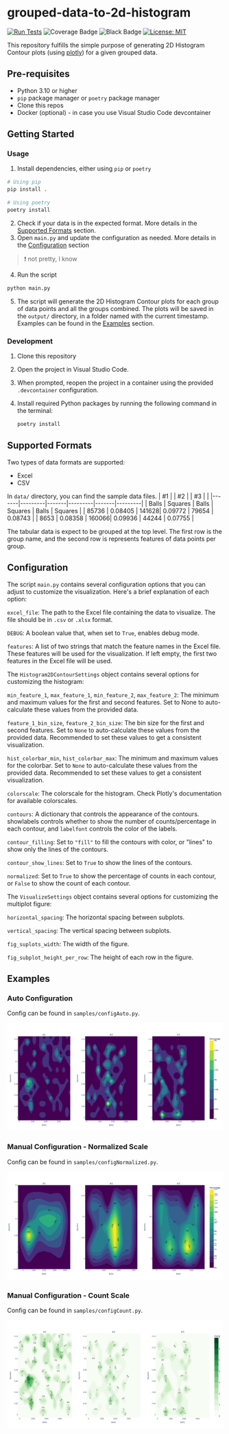# grouped-data-to-2d-histogram

[![Run Tests](https://github.com/ninja-asa/grouped-data-to-2d-histogram/actions/workflows/unit-tests.yml/badge.svg)](https://github.com/ninja-asa/grouped-data-to-2d-histogram/actions/workflows/unit-tests.yml) 
![Coverage Badge](https://img.shields.io/endpoint?url=https://gist.githubusercontent.com/ninja-asa/0a4e8c66088021da4280d4999bfc1acf/raw/9a576308e48e47dd2aff4d04c3fefd70ddcd1ddf/grouped-data-to-2d-histogram-coverage.json)
![Black Badge](https://img.shields.io/badge/code%20style-black-000000.svg)
[![License: MIT](https://img.shields.io/badge/License-MIT-yellow.svg)](https://opensource.org/licenses/MIT)

This repository fulfills the simple purpose of generating 2D Histogram Contour plots (using [plotly](https://plotly.com/python/2d-histogram-contour/)) for a given grouped data.

## Pre-requisites
- Python 3.10 or higher
- `pip` package manager or `poetry` package manager
- Clone this repos
- Docker (optional) - in case you use Visual Studio Code devcontainer

## Getting Started
### Usage
1. Install dependencies, either using `pip` or `poetry`
```bash	
# Using pip
pip install .
```
```bash
# Using poetry
poetry install
```
2. Check if your data is in the expected format. More details in the [Supported Formats](#Supported-formats) section.
3. Open `main.py` and update the configuration as needed. More details in the [Configuration](#Configuration) section 
> :exclamation: not pretty, I know
4. Run the script
```bash
python main.py
```
5. The script will generate the 2D Histogram Contour plots for each group of data points and all the groups combined. The plots will be saved in the `output/` directory, in a folder named with the current timestamp. Examples can be found in the [Examples](#Examples) section.

### Development
1. Clone this repository
2. Open the project in Visual Studio Code.

3. When prompted, reopen the project in a container using the provided `.devcontainer` configuration.

4. Install required Python packages by running the following command in the terminal:

    ```bash
    poetry install
    ```

## Supported Formats
Two types of data formats are supported:
- Excel
- CSV

In `data/` directory, you can find the sample data files.
| #1    |         | #2    |         | #3    |         |
|-------|---------|-------|---------|-------|---------|
| Balls | Squares | Balls | Squares | Balls | Squares |
| 85736 | 0.08405 | 141628| 0.09772 | 79654 | 0.08743 |
| 8653  | 0.08358 | 160066| 0.09936 | 44244 | 0.07755 |

The tabular data is expect to be grouped at the top level. The first row is the group name, and the second row is represents features of data points per group. 

## Configuration
The script `main.py` contains several configuration options that you can adjust to customize the visualization. Here's a brief explanation of each option:

`excel_file`: The path to the Excel file containing the data to visualize. The file should be in `.csv` or `.xlsx` format.

`DEBUG`: A boolean value that, when set to `True`, enables debug mode.

`features`: A list of two strings that match the feature names in the Excel file. These features will be used for the visualization. If left empty, the first two features in the Excel file will be used.

The `Histogram2DContourSettings` object contains several options for customizing the histogram:

`min_feature_1`, `max_feature_1`, `min_feature_2`, `max_feature_2`: The minimum and maximum values for the first and second features. Set to None to auto-calculate these values from the provided data.

`feature_1_bin_size`, `feature_2_bin_size`: The bin size for the first and second features. Set to `None` to auto-calculate these values from the provided data. Recommended to set these values to get a consistent visualization.

`hist_colorbar_min`, `hist_colorbar_max`: The minimum and maximum values for the colorbar. Set to `None` to auto-calculate these values from the provided data. Recommended to set these values to get a consistent visualization.

`colorscale`: The colorscale for the histogram. Check Plotly's documentation for available colorscales.

`contours`: A dictionary that controls the appearance of the contours. showlabels controls whether to show the number of counts/percentage in each contour, and `labelfont` controls the color of the labels.

`contour_filling`: Set to `"fill"` to fill the contours with color, or "lines" to show only the lines of the contours.

`contour_show_lines`: Set to `True` to show the lines of the contours.

`normalized`: Set to `True` to show the percentage of counts in each contour, or `False` to show the count of each contour.

The `VisualizeSettings` object contains several options for customizing the multiplot figure:

`horizontal_spacing`: The horizontal spacing between subplots.

`vertical_spacing`: The vertical spacing between subplots.

`fig_suplots_width`: The width of the figure.

`fig_subplot_height_per_row`: The height of each row in the figure.

## Examples
### Auto Configuration
Config can be found in `samples/configAuto.py`.

![Example Auto](samples/auto/combined.png)

### Manual Configuration - Normalized Scale
Config can be found in `samples/configNormalized.py`.

![Example Normalized](samples/normalized/combined.png)

### Manual Configuration - Count Scale

Config can be found in `samples/configCount.py`.

![Example Absolute](samples/count/combined.png)